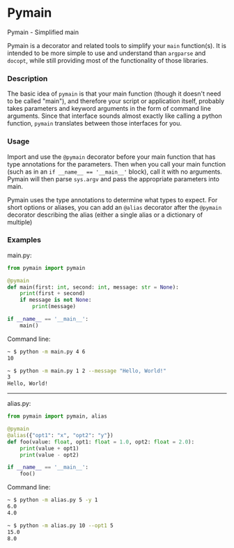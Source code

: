 # Pymain

Pymain - Simplified main

Pymain is a decorator and related tools to simplify your `main` function(s).
It is intended to be more simple to use and understand than `argparse` and
`docopt`, while still providing most of the functionality of those libraries.

### Description

The basic idea of `pymain` is that your main function (though it doesn't need
to be called "main"), and therefore your script or application itself, probably
takes parameters and keyword arguments in the form of command line arguments.
Since that interface sounds almost exactly like calling a python function,
`pymain` translates between those interfaces for you.

### Usage

Import and use the `@pymain` decorator before your main function that has type
annotations for the parameters. Then when you call your main function (such as
in an `if __name__ == '__main__'` block), call it with no arguments. Pymain
will then parse `sys.argv` and pass the appropriate parameters into main.

Pymain uses the type annotations to determine what types to expect. For short
options or aliases, you can add an `@alias` decorator after the `@pymain`
decorator describing the alias (either a single alias or a dictionary of
multiple)

### Examples

main\.py:
``` python
from pymain import pymain

@pymain
def main(first: int, second: int, message: str = None):
    print(first + second)
    if message is not None:
        print(message)

if __name__ == '__main__':
    main()
```

Command line:
``` bash
~ $ python -m main.py 4 6
10
```

``` bash
~ $ python -m main.py 1 2 --message "Hello, World!"
3
Hello, World!
```
---

alias\.py:
``` python
from pymain import pymain, alias

@pymain
@alias({"opt1": "x", "opt2": "y"})
def foo(value: float, opt1: float = 1.0, opt2: float = 2.0):
    print(value + opt1)
    print(value - opt2)

if __name__ == '__main__':
    foo()
```

Command line:
``` bash
~ $ python -m alias.py 5 -y 1
6.0
4.0
```

```bash
~ $ python -m alias.py 10 --opt1 5
15.0
8.0
```
